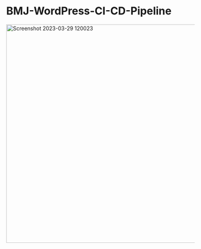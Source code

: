 # BMJ-WordPress-CI-CD-Pipeline
<img width="584" alt="Screenshot 2023-03-29 120023" src="https://user-images.githubusercontent.com/125953981/228518233-b71ec5a7-a90a-4cad-a200-232ddca24e5f.png">

